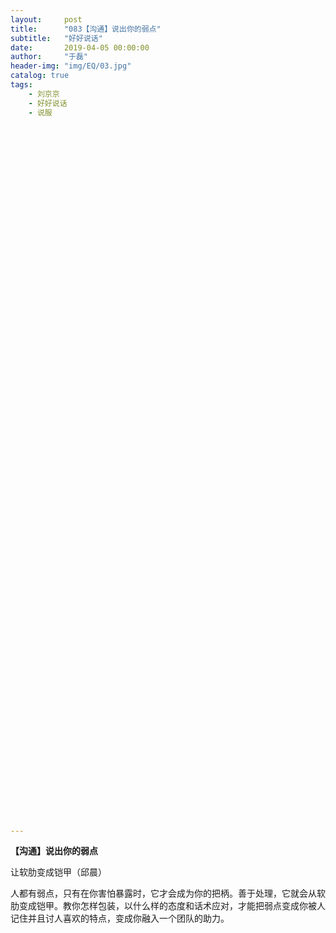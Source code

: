 ```yaml
---
layout:     post
title:      "083【沟通】说出你的弱点"
subtitle:   "好好说话"
date:       2019-04-05 00:00:00
author:     "于磊"
header-img: "img/EQ/03.jpg"
catalog: true
tags:
    - 刘京京
    - 好好说话
    - 说服

















































































---
```


**【沟通】说出你的弱点**

让软肋变成铠甲（邱晨）

 

人都有弱点，只有在你害怕暴露时，它才会成为你的把柄。善于处理，它就会从软肋变成铠甲。教你怎样包装，以什么样的态度和话术应对，才能把弱点变成你被人记住并且讨人喜欢的特点，变成你融入一个团队的助力。